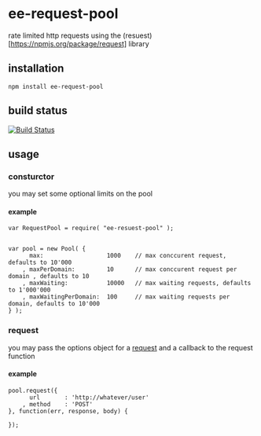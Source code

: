 # ee-request-pool

rate limited http requests using the (resuest)[https://npmjs.org/package/request] library

## installation

	npm install ee-request-pool


## build status

[![Build Status](https://travis-ci.org/eventEmitter/ee-request-pool.png?branch=master)](https://travis-ci.org/eventEmitter/ee-request-pool)


## usage

### consturctor

you may set some optional limits on the pool

#### example
	
	var RequestPool = require( "ee-resuest-pool" );


	var pool = new Pool( {
		  max: 					1000 	// max conccurent request, defaults to 10'000
		, maxPerDomain: 		10 		// max conccurent request per domain , defaults to 10
		, maxWaiting: 			10000 	// max waiting requests, defaults to 1'000'000
		, maxWaitingPerDomain: 	100 	// max waiting requests per domain, defaults to 10'000
	} );

### request

you may pass the options object for a [request](https://github.com/mikeal/request) and a callback to the request function

#### example

	pool.request({ 
		  url 		: 'http://whatever/user'
		, method 	: 'POST' 
	}, function(err, response, body) {

	});
